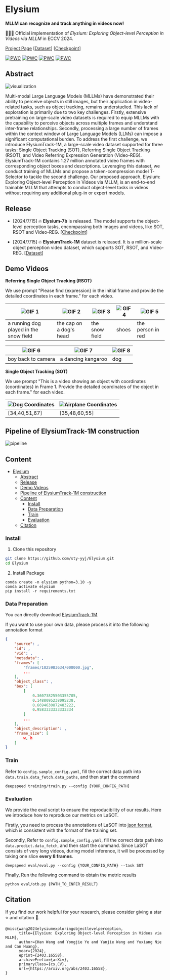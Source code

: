 # Elysium


**MLLM can recognize and track anything in videos now!**

🚀🚀🚀 Official implementation of *Elysium: Exploring Object-level Perception in Videos via MLLM* in ECCV 2024.

[Project Page](https://hon-wong.github.io/Elysium/) [[Dataset](https://huggingface.co/datasets/sty-yyj/ElysiumTrack-1M)] [[Checkpoint](https://huggingface.co/sty-yyj/elysium_7b)]

[![PWC](https://img.shields.io/endpoint.svg?url=https://paperswithcode.com/badge/elysium-exploring-object-level-perception-in/zeroshot-video-question-answer-on-msrvtt-qa)](https://paperswithcode.com/sota/zeroshot-video-question-answer-on-msrvtt-qa?p=elysium-exploring-object-level-perception-in)
[![PWC](https://img.shields.io/endpoint.svg?url=https://paperswithcode.com/badge/elysium-exploring-object-level-perception-in/zeroshot-video-question-answer-on-msvd-qa)](https://paperswithcode.com/sota/zeroshot-video-question-answer-on-msvd-qa?p=elysium-exploring-object-level-perception-in)
[![PWC](https://img.shields.io/endpoint.svg?url=https://paperswithcode.com/badge/elysium-exploring-object-level-perception-in/zeroshot-video-question-answer-on-tgif-qa)](https://paperswithcode.com/sota/zeroshot-video-question-answer-on-tgif-qa?p=elysium-exploring-object-level-perception-in)
[![PWC](https://img.shields.io/endpoint.svg?url=https://paperswithcode.com/badge/elysium-exploring-object-level-perception-in/zero-shot-single-object-tracking-on-lasot)](https://paperswithcode.com/sota/zero-shot-single-object-tracking-on-lasot?p=elysium-exploring-object-level-perception-in)

## Abstract

![visualization](./assets/visualization.png)

Multi-modal Large Language Models (MLLMs) have demonstrated their ability to perceive objects in still images, but their application in video-related tasks, such as object tracking, remains understudied. This lack of exploration is primarily due to two key challenges. Firstly, extensive pretraining on large-scale video datasets is required to equip MLLMs with the capability to perceive objects across multiple frames and understand inter-frame relationships. Secondly, processing a large number of frames within the context window of Large Language Models (LLMs) can impose a significant computational burden.
To address the first challenge, we introduce ElysiumTrack-1M, a large-scale video dataset supported for three tasks: Single Object Tracking (SOT), Referring Single Object Tracking (RSOT), and Video Referring Expression Generation (Video-REG). ElysiumTrack-1M contains 1.27 million annotated video frames with corresponding object boxes and descriptions. Leveraging this dataset, we conduct training of MLLMs and propose a token-compression model T-Selector to tackle the second challenge. Our proposed approach, Elysium: Exploring Object-level Perception in Videos via MLLM, is an end-to-end trainable MLLM that attempts to conduct object-level tasks in videos without requiring any additional plug-in or expert models. 

## Release


- [2024/7/15] 🔥 **Elysium-7b** is released. The model supports the object-level perception tasks, encompassing both images and videos, like SOT, RSOT and Video-REG. [[Checkpoint](https://huggingface.co/sty-yyj/elysium_7b)]
  
- [2024/7/15] 🔥 **ElysiumTrack-1M** dataset is released. It is a million-scale object perception video dataset, which supports SOT, RSOT, and Video-REG. [[Dataset](https://huggingface.co/datasets/sty-yyj/ElysiumTrack-1M)]


## Demo Videos

**Referring Single Object Tracking (RSOT)**

We use prompt "Please find {expression} in the initial frame and provide the detailed coordinates in each frame." for each video.

| ![GIF 1](demo/a_running_dog_played_in_the_snow_field.gif) | ![GIF 2](demo/the_cap_on_a_dogs_head.gif) | ![GIF 3](demo/the_snow_field.gif) | ![GIF 4](demo/shoes.gif) | ![GIF 5](demo/the_person_in_red.gif) |
|---|---|---|---|---|
| a running dog played in the snow field | the cap on a dog's head | the snow field | shoes | the person in red |

| ![GIF 6](demo/boy_back_to_camera.gif) | ![GIF 7](demo/a_dancing_kangaroo.gif) | ![GIF 8](demo/dog.gif) |
|---|---|---|
| boy back to camera | a dancing kangaroo | dog |

**Single Object Tracking (SOT)**

We use prompt "This is a video showing an object with coordinates {coordinates} in Frame 1. Provide the detailed coordinates of the object in each frame." for each video.

| ![Dog Coordinates](demo/coords_dog.gif) | ![Airplane Coordinates](demo/coords_airplane.gif) |
|---|---|
| [34,40,51,67] | [35,48,60,55] |

## Pipeline of ElysiumTrack-1M construction

![pipeline](./assets/pipeline.png)

## Content
- [Elysium](#elysium)
  - [Abstract](#abstract)
  - [Release](#release)
  - [Demo Videos](#demo-videos)
  - [Pipeline of ElysiumTrack-1M construction](#pipeline-of-elysiumtrack-1m-construction)
  - [Content](#content)
    - [Install](#install)
    - [Data Preparation](#data-preparation)
    - [Train](#train)
    - [Evaluation](#evaluation)
  - [Citation](#citation)

### Install

1. Clone this repository
  
  ```bash
  git clone https://github.com/sty-yyj/Elysium.git
  cd Elysium
  ```
  
2. Install Package
  
  ```Shell
  conda create -n elysium python=3.10 -y
  conda activate elysium
  pip install -r requirements.txt
  ```
  

### Data Preparation

You can directly download [ElysiumTrack-1M](https://huggingface.co/datasets/sty-yyj/ElysiumTrack-1M).

If you want to use your own data, please process it into the following annotation format

```json
{
    "source": ,
    "id": ,
    "vid": ,
    "metadata": ,
    "frames": [
        "frames/1025983634/000000.jpg",
        ...
    ],
    "object_class": ,
    "box": [
        [
            0.36073825503355705,
            0.1488095238095238,
            0.6694630872483222,
            0.9583333333333334
        ]
        ...
    ],
    "object_description": ,
    "frame_size": [
        w, h
    ]
}
```

### Train

Refer to `config.sample_config.yaml`, fill the correct data path into `data.train.data_fetch.data_paths`, and then start the command

```
deepspeed training/train.py --config {YOUR_CONFIG_PATH}
```

### Evaluation

We provide the eval script to ensure the reproducibility of our results. Here we introduce how to reproduce our metrics on LaSOT.

Firstly, you need to process the annotations of LaSOT into [json format](#data-preparation), which is consistent with the format of the training set.

Secondly, Refer to `config.sample_config.yaml`, fill the correct data path into `data.predict.data_fetch`, and then start the command. Since LaSOT consists of very long videos, during model inference, it will be processed by taking one slice **every 8 frames**.

```
deepspeed eval/eval.py --config {YOUR_CONFIG_PATH} --task SOT
```

Finally, Run the following command to obtain the metric results

```
python eval/otb.py {PATH_TO_INFER_RESULT}
```

## Citation

If you find our work helpful for your research, please consider giving a star ⭐ and citation 📝.

```
@misc{wang2024elysiumexploringobjectlevelperception,
      title={Elysium: Exploring Object-level Perception in Videos via MLLM}, 
      author={Han Wang and Yongjie Ye and Yanjie Wang and Yuxiang Nie and Can Huang},
      year={2024},
      eprint={2403.16558},
      archivePrefix={arXiv},
      primaryClass={cs.CV},
      url={https://arxiv.org/abs/2403.16558}, 
}
```
